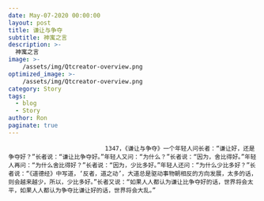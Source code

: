 ```yaml
---
date: May-07-2020 00:00:00
layout: post
title: 谦让与争夺
subtitle: 神寓之言
description: >-
  神寓之言
image: >-
    /assets/img/Qtcreator-overview.png
optimized_image: >-
    /assets/img/Qtcreator-overview.png
category: Story
tags:
  - blog
  - Story
author: Ron
paginate: true
---
```


							　　1347，《谦让与争夺》一个年轻人问长者：“谦让好，还是争夺好？”长者说：“谦让比争夺好。”年轻人又问：“为什么？”长者说：“因为，舍比得好。”年轻人再问：“为什么舍比得好？”长者说：“因为，少比多好。”年轻人还问：“为什么少比多好？”长者说：“《道德经》中写道，‘反者，道之动’，大道总是驱动事物朝相反的方向发展，太多的话，则会越来越少，所以，少比多好。”长者又说：“如果人人都认为谦让比争夺好的话，世界将会太平，如果人人都认为争夺比谦让好的话，世界将会大乱。”
							
							
						